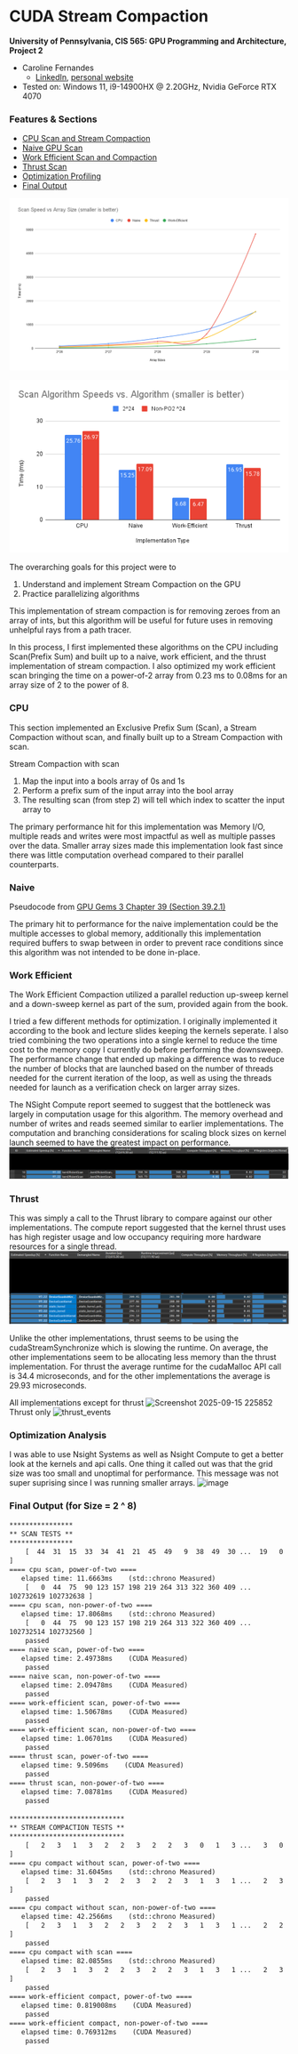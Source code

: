 CUDA Stream Compaction
======================

**University of Pennsylvania, CIS 565: GPU Programming and Architecture, Project 2**

* Caroline Fernandes
  * [LinkedIn](https://www.linkedin.com/in/caroline-fernandes-0-/), [personal website](https://0cfernandes00.wixsite.com/visualfx)
* Tested on: Windows 11, i9-14900HX @ 2.20GHz, Nvidia GeForce RTX 4070


### Features & Sections
- [CPU Scan and Stream Compaction](https://github.com/0cfernandes00/Project2-Stream-Compaction/blob/main/README.md#cpu)
- [Naive GPU Scan](https://github.com/0cfernandes00/Project2-Stream-Compaction/blob/main/README.md#naive)
- [Work Efficient Scan and Compaction](https://github.com/0cfernandes00/Project2-Stream-Compaction/blob/main/README.md#work-efficient)
- [Thrust Scan](https://github.com/0cfernandes00/Project2-Stream-Compaction/blob/main/README.md#thrust)
- [Optimization Profiling](https://github.com/0cfernandes00/Project2-Stream-Compaction/blob/main/README.md#optimization-analysis)
- [Final Output](https://github.com/0cfernandes00/Project2-Stream-Compaction/blob/main/README.md#final-output-for-size--2--8)

![](img/diagram_two.png)

![](img/diagram_one.png)
  
The overarching goals for this project were to
1) Understand and implement Stream Compaction on the GPU
2) Practice parallelizing algorithms

This implementation of stream compaction is for removing zeroes from an array of ints, but this algorithm will be useful for future uses in removing unhelpful rays from a path tracer.

In this process, I first implemented these algorithms on the CPU including Scan(Prefix Sum) and built up to a naive, work efficient, and the thrust implementation of stream compaction.
I also optimized my work efficient scan bringing the time on a power-of-2 array from 0.23 ms to 0.08ms for an array size of 2 to the power of 8.


### CPU
This section implemented an Exclusive Prefix Sum (Scan), a Stream Compaction without scan, and finally built up to a Stream Compaction with scan.

Stream Compaction with scan
1) Map the input into a bools array of 0s and 1s
2) Perform a prefix sum of the input array into the bool array
3) The resulting scan (from step 2) will tell which index to scatter the input array to

The primary performance hit for this implementation was Memory I/O, multiple reads and writes were most impactful as well as multiple passes over the data.
Smaller array sizes made this implementation look fast since there was little computation overhead compared to their parallel counterparts.

### Naive
Pseudocode from [GPU Gems 3 Chapter 39 (Section 39.2.1)](https://developer.nvidia.com/gpugems/gpugems3/part-vi-gpu-computing/chapter-39-parallel-prefix-sum-scan-cuda)

The primary hit to performance for the naive implementation could be the multiple accesses to global memory, additionally this implementation required buffers to swap between in order to prevent race conditions since this algorithm was not intended to be done in-place.


### Work Efficient
The Work Efficient Compaction utilized a parallel reduction up-sweep kernel and a down-sweep kernel as part of the sum, provided again from the book.

I tried a few different methods for optimization. I originally implemented it according to the book and lecture slides keeping the kernels seperate. I also tried combining the two operations into a single kernel to reduce the time cost to the memory copy I currently do before performing the downsweep. The performance change that ended up making a difference was to reduce the number of blocks that are launched based on the number of threads needed for the current iteration of the loop, as well as using the threads needed for launch as a verification check on larger array sizes.

The NSight Compute report seemed to suggest that the bottleneck was largely in computation usage for this algorithm. The memory overhead and number of writes and reads seemed similar to earlier implementations. The computation and branching considerations for scaling block sizes on kernel launch seemed to have the greatest impact on performance.
![](img/workeff_scan_compute.png)

### Thrust
This was simply a call to the Thrust library to compare against our other implementations. The compute report suggested that the kernel thrust uses has high register usage and low occupancy requiring more hardware resources for a single thread.
![](img/thrust_compute.png)

Unlike the other implementations, thrust seems to be using the cudaStreamSynchronize which is slowing the runtime. On average, the other implementations seem to be allocating less memory than the thrust implementation. For thrust the average runtime for the cudaMalloc API call is 34.4 microseconds, and for the other implementations the average is 29.93 microseconds.


All implementations except for thrust
<img width="1062" height="211" alt="Screenshot 2025-09-15 225852" src="https://github.com/user-attachments/assets/86d45f3b-9953-4124-9617-3003d034e566" />
Thrust only
<img width="1073" height="155" alt="thrust_events" src="https://github.com/user-attachments/assets/3a834ca3-0f78-4976-9f9a-edb974cb2ea5" />

### Optimization Analysis
I was able to use Nsight Systems as well as Nsight Compute to get a better look at the kernels and api calls. One thing it called out was that the grid size was too small and unoptimal for performance. This message was not super suprising since I was running smaller arrays.
<img width="1592" height="270" alt="image" src="https://github.com/user-attachments/assets/b241883c-dc2b-4ae3-9b8f-004a867289f2" />


### Final Output (for Size = 2 ^ 8)
```
****************
** SCAN TESTS **
****************
    [  44  31  15  33  34  41  21  45  49   9  38  49  30 ...  19   0 ]
==== cpu scan, power-of-two ====
   elapsed time: 11.6663ms    (std::chrono Measured)
    [   0  44  75  90 123 157 198 219 264 313 322 360 409 ... 102732619 102732638 ]
==== cpu scan, non-power-of-two ====
   elapsed time: 17.8068ms    (std::chrono Measured)
    [   0  44  75  90 123 157 198 219 264 313 322 360 409 ... 102732514 102732560 ]
    passed
==== naive scan, power-of-two ====
   elapsed time: 2.49738ms    (CUDA Measured)
    passed
==== naive scan, non-power-of-two ====
   elapsed time: 2.09478ms    (CUDA Measured)
    passed
==== work-efficient scan, power-of-two ====
   elapsed time: 1.50678ms    (CUDA Measured)
    passed
==== work-efficient scan, non-power-of-two ====
   elapsed time: 1.06701ms    (CUDA Measured)
    passed
==== thrust scan, power-of-two ====
   elapsed time: 9.5096ms    (CUDA Measured)
    passed
==== thrust scan, non-power-of-two ====
   elapsed time: 7.08781ms    (CUDA Measured)
    passed

*****************************
** STREAM COMPACTION TESTS **
*****************************
    [   2   3   1   3   2   2   3   2   2   3   0   1   3 ...   3   0 ]
==== cpu compact without scan, power-of-two ====
   elapsed time: 31.6045ms    (std::chrono Measured)
    [   2   3   1   3   2   2   3   2   2   3   1   3   1 ...   2   3 ]
    passed
==== cpu compact without scan, non-power-of-two ====
   elapsed time: 42.2566ms    (std::chrono Measured)
    [   2   3   1   3   2   2   3   2   2   3   1   3   1 ...   2   2 ]
    passed
==== cpu compact with scan ====
   elapsed time: 82.0855ms    (std::chrono Measured)
    [   2   3   1   3   2   2   3   2   2   3   1   3   1 ...   2   3 ]
    passed
==== work-efficient compact, power-of-two ====
   elapsed time: 0.819008ms    (CUDA Measured)
    passed
==== work-efficient compact, non-power-of-two ====
   elapsed time: 0.769312ms    (CUDA Measured)
    passed
```

